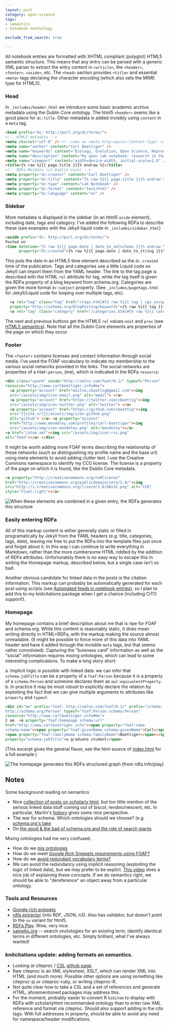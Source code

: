 ```yaml
---
layout: post
category: open-science 
tags: 
- semantics
- notebook-technology

exclude_from_search: true

---
```


All notebook entries are formatted with XHTML compliant (polyglot) HTML5 semantic structure.  This means that any entry can be parsed with a generic XML parser to extract the entry content in `<article>`, the `<header>`, `<footer>`, `<aside>`, etc.  The `<head>` section provides `<title>` and essential `<meta>` tags declaring the character encoding (which also sets the MIME type for HTML5).   

### Head 

In `_includes/header.html` we introduce some basic academic archive metadata using the Dublin Core ontology. The html5 `<header>` seems like a good place for `dc:title`.  Other metadata is added invisibly using `content` in a `meta` tag.  

```html
<head prefix="dc: http://purl.org/dc/terms/">
<!-- HTML5 metadata -->
<meta charset="utf-8" /> <!--same as <meta http-equiv='Content-Type' content='Type=text/html; charset=utf-8'> -->
<meta name="author" content="Carl Boettiger" />
<meta name="keywords" content="Ecology, Evolution, Open Science, Reproducible Research" />
<meta name="description" content="My open lab notebook: research in theoretical ecology and evolution" />
<meta name="viewport" content="width=device-width, initial-scale=1.0" />
<title>{% raw %}{{ page.title }}{% endraw %}</title>
<!-- RDFa Metdata (in Dublin Core) -->
<meta property="dc:creator" content="Carl Boettiger" />
<meta property="dc:title" content="{% raw %}{{ page.title }}{% endraw %}" />
<meta property="dc:type" content="Lab Notebook" />
<meta property="dc:format" content="text/html" />
<meta property="dc:language" content="en" />
```

### Sidebar

More metadata is displayed in the sidebar (in an html5 `aside` element), including date, tags and category.  I've added the following RDFa to describe these (see examples with the Jekyll liquid code in `_includes/sidebar.html`)

```html
<aside prefix="dc: http://purl.org/dc/terms/">
Posted on
<time datetime="{% raw %}{{ page.date | date_to_xmlschema }}{% endraw %}" 
      property="dc:created">{% raw %}{{ page.date | date_to_string }}{% endraw %}</time>.
```

This puts the date in an HTML5 time element described as the `dc.created` time of the publication.  Tags and categories use a little Liquid code so Jekyll can import them from the YAML header.  The link to the tag page is described with the HTML `rel` attribute for tag, while the tag itself is given the RDFa property of a blog keyword from schema.org.  Categories are given the more formal `dc:subject` property.   (See `_includes/pagetags.html` for Jekyll/Liquid code for looping over multiple tags, etc).  

```html
  <a rel="tag" class="tag" href="/tags.html#{% raw %}{{ tag | cgi_escape }}{% endraw %}">#<span 
  property="http://schema.org/BlogPosting/keywords">{% raw %}{{ tag }}{% endraw %}</span></a>
  <a rel="tag" class="category" href="/categories.html#{% raw %}{{ category | cgi_escape }}{% endraw %}"><span property="dc:subject">{% raw %}{{ category }}{% endraw %}</span></a>
```

The next and previous buttons get the HTML5 `rel` values `next` and `prev` (see [HTML5 semantics](http://diveintohtml5.info/semantics.html)).  Note that all the Dublin Core elements are properties of the page on which they occur. 


### Footer

The `<footer>` contains licenses and contact information through social media.  I've used the FOAF vocabulary to indicate my membership to the various social networks provided in the links. The social networks are properties of a `FOAF:person`, (me), which is indicated in the RDFa `resource`:

```html
<div class="span4" vocab="http://xmlns.com/foaf/0.1/" typeof="Person"
resource="http://www.carlboettiger.info#me">
  <a property="account" href="mailto:cboettig@gmail.com"><img
  src="/assets/img/icon-email.png" alt="email"> </a>
  <a property="account" href="https://twitter.com/cboettig"><img
  src="/assets/img/icon-twitter.png" alt="twitter"> </a>
  <a property="account" href="https://github.com/cboettig"><img
  src="{{site.url}}/assets/img/icon-github.png"
  alt="github"> </a> <a property="account"
  href="http://www.mendeley.com/profiles/carl-boettiger"><img
  src="/assets/img/icon-mendeley.png" alt="mendeley"></a>
<a href="/atom.xml"><img src="/assets/img/icon-rss.png"
alt="feed"></a> </div>
```

It might be worth adding more FOAF terms describing the relationship of these networks (such as distinguishing my profile name and the base url) using meta elements to avoid adding clutter text. I use the Creative Commons namespace to identify my CC0 license.  The license is a property of the page on which it is found, like the Dublin Core metadata.

```html
<a property="http://creativecommons.org/ns#license"
href="http://creativecommons.org/publicdomain/zero/1.0/"><img
src="http://i.creativecommons.org/l/zero/1.0/88x31.png" alt="CC0"
style="float:right"></a>
```

![When these elements are combined in a given entry, the RDFa generates this structure](/2012/assets/figures/post-rdfa.png)

### Easily entering RDFa

All of this markup content is either generally static or filled in programatically by Jekyll from the YAML headers (e.g. title, categories, tags, date), leaving me free to put the RDFa into the template files just once and forget about it.  In this way I can continue to write everything in Markdown, rather than the more cumbersome HTML riddled by the addition of RDFa attributes. Unfortunately there is no easy way to escape this in writing the Homepage markup, described below, but a single case isn't so bad.  

Another obvious candidate for linked data in the posts is the citation information.  This markup can probably be automatically generated for each post using scripts (see [Automated feeds in notebook entries](http://www.carlboettiger.info/2012/10/05/notes.html)), so I plan to add this to my knitcitations package when I get a chance (including CiTO support!).   

### Homepage 

My homepage contains a brief description about me that is ripe for FOAF and schema.org. While this content is reasonably static, it does mean writing directly in HTML+RDFa, with the markup making the source almost unreadable.  (It might be possible to force more of this data into YAML header and have it added through the invisible `meta` tags, but that seems rather convoluted).  Capturing the "buisness card" information as well as the "social" information requires mixing ontologies, which can lead to some interesting complications.  To make a long story short:

a. Implicit logic *is possible* with linked data: we can infer that `schema:jobTitle` can be a property of a `foaf:Person` because it is a property of a `schema:Person` and someone declares them as `owl:equivalentProperty`.  
b. In practice it may be most robust to explicitly declare the relation by exploiting the fact that we can give multiple arguments to attributes like `property` and `typeof`.  


```html
<div id="me" prefix="foaf: http://xmlns.com/foaf/0.1/" prefix="schema:
http://schema.org/Person" typeof="foaf:Person schema:Person"
resource="http://www.carlboettiger.info#me"> 
I am  <a property="foaf:homepage schema:url"
href="http://www.carlboettiger.info"><span property="foaf:name
schema:name"><span property="foaf:givenName schema:givenName">Carl</span>
<span property="foaf:familyName schema:familyName">Boettiger</span></span></a>, <span
property="schema:jobTitle">a graduate student</span>
```

(This excerpt gives the general flavor, see the html source of [index.html](http://www.carlboettiger.info) for a full example.)

![The homepage generates this RDFa structured graph (from rdfa.info/play)](/2012/assets/figures/homepage-rdfa.png)



## Notes

Some background reading on semantics

* Nice [collection of posts on scholarly html](http://scholarlyhtml.org/faq/), but too little mention of the serious linked data stuff coming out of biscol, ievobio/nescent, etc. In particular, Martin's [history](http://blogs.plos.org/mfenner/2011/03/19/a-very-brief-history-of-scholarly-html/) gives some nice perspective.  
* The war for schema.  Which ontologies should we choose? (e.g. [schema.org's take](http://blogs.plos.org/mfenner/2011/06/07/schema-org-for-scholarly-html/)
* On [the good & the bad of schema.org and the role of search giants](http://manu.sporny.org/2011/false-choice/)

Mixing ontologies had me very confused.  

* How do we  [mix ontologies](http://stackoverflow.com/questions/12983766)
* How do we meet [Google Rich Snippets requirements using FOAF?](http://answers.semanticweb.com/questions/19200/satisfy-google-rich-snippets-person-standard-using-foaf)
* How do we [avoid redundant vocabulary terms?](http://answers.semanticweb.com/questions/19275/what-to-do-about-redundant-rdfa-or-machines-that-speak-only-one-language)
* We can avoid the redundancy using implicit reasoning (exploiting the logic of linked data), but we may prefer to be explict.  [This video](http://vimeo.com/28667500) does a nice job of explaining these concepts. If we do semantics right, we should be able to "dereference" an object away from a particular ontology.   



### Tools and Resources
* [Google rich snippets](http://www.google.com/webmasters/tools/richsnippets)
* [rdfa extractor](http://getschema.org/rdfaliteextractor/about) (into RDF, JSON, n3).  Also has validator, but doesn't point to the `nu` variant for html5. 
* [RDFa Play](http://rdfa.info/play/). Wow, very nice.  
* [sameAs.org](http://sameas.org) -- search onotologies for an existing term, identify identical terms in different ontologies, etc.  Simply brilliant, what I've always wanted!



### knitcitations update: adding formats an semantics.   

* Looking at citeproc / [CSL](http://citationstyles.org/) [github page](https://github.com/citation-style-language).  
* Raw citeproc is an XML stylesheet, XSLT, which can render XML into HTML (and much more).  Possible other options are using something like citeproc-js or citeproc-ruby, or writing citeproc-R.  
* Not quite clear how to take a CSL and a set of references and generate HTML; aforementioned packages may address this.  
* For the moment, probably easier to convert R `bibitem` to display with RDFa with scholarlyhtml recommended ontology than to enter raw XML reference and format via citeproc.  Should also support adding in the cito tags.  With full addresses in property, should be able to avoid any need for namespace/header modifications.  



